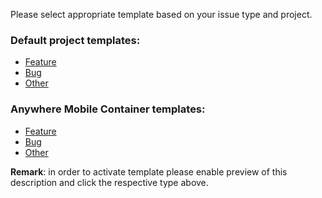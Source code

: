 Please select appropriate template based on your issue type and project.
### Default project templates:
* [Feature](?expand=1&template=default-feature.md)
* [Bug](?expand=1&template=default-bug.md)
* [Other](?expand=1&template=default-other.md)

### Anywhere Mobile Container templates:
* [Feature](?expand=1&template=aw_mobile_container-feature.md)
* [Bug](?expand=1&template=aw_mobile_container-bug.md)
* [Other](?expand=1&template=aw_mobile_container-other.md)

**Remark**: in order to activate template please enable preview of this description 
and click the respective type above.